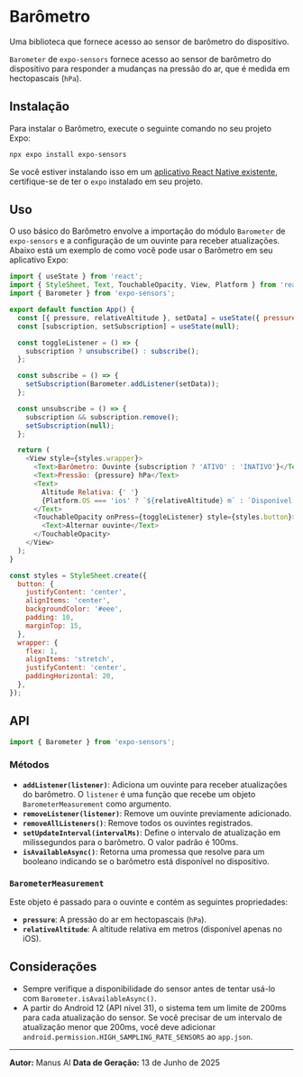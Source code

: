 # Barômetro

Uma biblioteca que fornece acesso ao sensor de barômetro do dispositivo.

`Barometer` de `expo-sensors` fornece acesso ao sensor de barômetro do dispositivo para responder a mudanças na pressão do ar, que é medida em hectopascais (`hPa`).

## Instalação

Para instalar o Barômetro, execute o seguinte comando no seu projeto Expo:

```bash
npx expo install expo-sensors
```

Se você estiver instalando isso em um [aplicativo React Native existente](https://reactnative.dev/docs/integration-with-existing-apps), certifique-se de ter o `expo` instalado em seu projeto.

## Uso

O uso básico do Barômetro envolve a importação do módulo `Barometer` de `expo-sensors` e a configuração de um ouvinte para receber atualizações. Abaixo está um exemplo de como você pode usar o Barômetro em seu aplicativo Expo:

```javascript
import { useState } from 'react';
import { StyleSheet, Text, TouchableOpacity, View, Platform } from 'react-native';
import { Barometer } from 'expo-sensors';

export default function App() {
  const [{ pressure, relativeAltitude }, setData] = useState({ pressure: 0, relativeAltitude: 0 });
  const [subscription, setSubscription] = useState(null);

  const toggleListener = () => {
    subscription ? unsubscribe() : subscribe();
  };

  const subscribe = () => {
    setSubscription(Barometer.addListener(setData));
  };

  const unsubscribe = () => {
    subscription && subscription.remove();
    setSubscription(null);
  };

  return (
    <View style={styles.wrapper}>
      <Text>Barômetro: Ouvinte {subscription ? 'ATIVO' : 'INATIVO'}</Text>
      <Text>Pressão: {pressure} hPa</Text>
      <Text>
        Altitude Relativa: {' '}
        {Platform.OS === 'ios' ? `${relativeAltitude} m` : `Disponível apenas no iOS`}
      </Text>
      <TouchableOpacity onPress={toggleListener} style={styles.button}>
        <Text>Alternar ouvinte</Text>
      </TouchableOpacity>
    </View>
  );
}

const styles = StyleSheet.create({
  button: {
    justifyContent: 'center',
    alignItems: 'center',
    backgroundColor: '#eee',
    padding: 10,
    marginTop: 15,
  },
  wrapper: {
    flex: 1,
    alignItems: 'stretch',
    justifyContent: 'center',
    paddingHorizontal: 20,
  },
});
```

## API

```javascript
import { Barometer } from 'expo-sensors';
```

### Métodos

*   **`addListener(listener)`**: Adiciona um ouvinte para receber atualizações do barômetro. O `listener` é uma função que recebe um objeto `BarometerMeasurement` como argumento.
*   **`removeListener(listener)`**: Remove um ouvinte previamente adicionado.
*   **`removeAllListeners()`**: Remove todos os ouvintes registrados.
*   **`setUpdateInterval(intervalMs)`**: Define o intervalo de atualização em milissegundos para o barômetro. O valor padrão é 100ms.
*   **`isAvailableAsync()`**: Retorna uma promessa que resolve para um booleano indicando se o barômetro está disponível no dispositivo.

### `BarometerMeasurement`

Este objeto é passado para o ouvinte e contém as seguintes propriedades:

*   **`pressure`**: A pressão do ar em hectopascais (`hPa`).
*   **`relativeAltitude`**: A altitude relativa em metros (disponível apenas no iOS).

## Considerações

*   Sempre verifique a disponibilidade do sensor antes de tentar usá-lo com `Barometer.isAvailableAsync()`.
*   A partir do Android 12 (API nível 31), o sistema tem um limite de 200ms para cada atualização do sensor. Se você precisar de um intervalo de atualização menor que 200ms, você deve adicionar `android.permission.HIGH_SAMPLING_RATE_SENSORS` ao `app.json`.

---

**Autor:** Manus AI
**Data de Geração:** 13 de Junho de 2025

